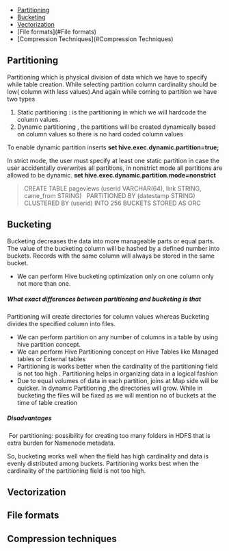 - [Partitioning](#Partitioning)
- [Bucketing](#Bucketing)
- [Vectorization](#Vectorization)
- [File formats](#File formats)
- [Compression Techniques](#Compression Techniques)

## Partitioning

Partitioning which is physical division of data which we have to specify while table creation. While selecting partition column cardinality should be low( column with less values).And again while coming to partition we have two types 
 1.  Static partitioning  :  is the partitioning in which we will hardcode the column values.
 2. Dynamic partitioning , the partitions will be created dynamically based on column values so there is no hard coded column values

To enable dynamic partition inserts
**set hive.exec.dynamic.partition=true;**

In strict mode, the user must specify at least one static partition in case the user accidentally overwrites all partitions, in nonstrict mode all partitions are allowed to be dynamic.
**set hive.exec.dynamic.partition.mode=nonstrict**

> CREATE TABLE pageviews (userid VARCHAR(64), link STRING, came_from STRING)
>  PARTITIONED BY (datestamp STRING) CLUSTERED BY (userid) INTO 256 BUCKETS STORED AS ORC

## Bucketing

Bucketing  decreases the data into more manageable parts or equal parts. The value of the bucketing  column will be hashed by a defined number into buckets. Records with the same column will always be stored in the same bucket.
* We can perform Hive bucketing optimization only on one column only not more than one.

##### What exact differences between partitioning and bucketing is that

Partitioning will create directories for column values whereas Bucketing divides the specified column into files.
* We can perform partition on any number of columns in a table by using hive partition concept.
* We can perform Hive Partitioning concept on Hive Tables like Managed tables or External tables
* Partitioning is works better when the cardinality of the partitioning field is not too high .
Partitioning  helps in organizing data in a logical fashion
* Due to equal volumes of data in each partition, joins at Map side will be quicker.
In dynamic Partitioning ,the directories will grow. While in bucketing the files will be fixed as we will mention no of buckets at the time of table creation

##### Disadvantages
 For partitioning: possibility for creating too many folders in HDFS that is extra burden for Namenode metadata.

So, bucketing works well when the field has high cardinality and data is evenly distributed among buckets. Partitioning works best when the cardinality of the partitioning field is not too high.

## Vectorization

## File formats

## Compression techniques




